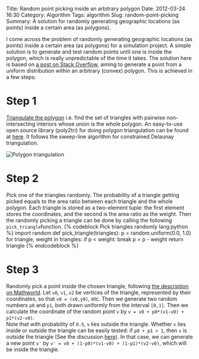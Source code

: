 Title: Random point picking inside an arbitrary polygon
Date: 2012-03-24 16:30
Category: Algorithm
Tags: algorithm
Slug: random-point-picking
Summary: A solution for randomly generating geographic locations (as points) inside a certain area (as polygons).

I come across the problem of randomly generating geographic locations (as points) inside a certain area (as polygons) for a simulation project. A simple solution is to generate and test random points until one is inside the polygon, which is really unpredictable of the time it takes. The solution here is based on [a post on Stack Overflow](http://stackoverflow.com/questions/240778/random-points-inside-a-polygon), aiming to generate a point from a uniform distribution within an arbitrary (convex) polygon. This is achieved in a few steps:

# Step 1
[Triangulate the polygon](http://en.wikipedia.org/wiki/Polygon_triangulation) i.e. find the set of triangles with pairwise non-intersecting interiors whose union is the whole polygon. An easy-to-use open source library (poly2tri) for doing polygon triangulation can be found at [here](http://code.google.com/p/poly2tri/). It follows the sweep-line algorithm for constrained Delaunay triangulation.

![Polygon triangulation](http://www.geom.uiuc.edu/~samuelp/final_delaunay.gif)

# Step 2
Pick one of the triangles randomly. The probability of a triangle getting picked equals to the area ratio between each triangle and the whole polygon. Each triangle is stored as a two-element tuple: the first element stores the coordinates, and the second is the area ratio as the weight. Then the randomly picking a triangle can be done by calling the following `pick_triangle`function.
	{% codeblock Pick triangles randomly lang:python %}
	import random
	def pick_triangle(triangles):
	    p = random.uniform(0.0, 1.0)
	    for triangle, weight in triangles:
	        if p &lt; weight:
	            break
	        p = p - weight
	    return triangle
	{% endcodeblock %}

# Step 3
Randomly pick a point inside the chosen triangle, following [the description on Mathworld](http://mathworld.wolfram.com/TrianglePointPicking.html). Let `v0`, `v1`, `v2` be vertices of the triangle, represented by their coordinates, so that `v0 = (x0,y0)`, etc. Then we generate two random numbers `p0` and `p1`, both drawn uniformly from the interval `[0,1]`. Then we calculate the coordinate of the random point `v` by `v = v0 + p0*(v1-v0) + p1*(v2-v0)`. <br /> Note that with probability of `0.5`, `v` lies outside the triangle. Whether `v` lies inside or outside the triangle can be easily tested: if `p0 + p1 > 1`, then `v` is outside the triangle (See the discussion [here](http://www.blackpawn.com/texts/pointinpoly/default.html)). In that case, we can generate a new point `v'` by `v' = v0 + (1-p0)*(v1-v0) + (1-p1)*(v2-v0)`, which will be inside the triangle.